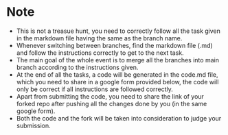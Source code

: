 # Note
 - This is not a treasue hunt, you need to correctly follow all the task given in the markdown file having the same as the branch name.
 - Whenever switching between branches, find the markdown file (.md) and follow the instructions correctly to get to the next task.
 - The main goal of the whole event is to merge all the branches into main branch according to the instructions given.
 - At the end of all the tasks, a code will be generated in the code.md file, which you need to share in a google form provided below, the code will only be correct if all instructions are followed correctly.
 - Apart from submitting the code, you need to share the link of your forked repo after pushing all the changes done by you (in the same google form).
 - Both the code and the fork will be taken into consideration to judge your submission.     